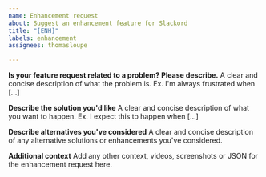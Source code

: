 ```yaml
---
name: Enhancement request
about: Suggest an enhancement feature for Slackord
title: "[ENH]"
labels: enhancement
assignees: thomasloupe

---
```


**Is your feature request related to a problem? Please describe.**
A clear and concise description of what the problem is. Ex. I'm always frustrated when [...]

**Describe the solution you'd like**
A clear and concise description of what you want to happen. Ex. I expect this to happen when [...]

**Describe alternatives you've considered**
A clear and concise description of any alternative solutions or enhancements you've considered.

**Additional context**
Add any other context, videos, screenshots or JSON for the enhancement request here.
